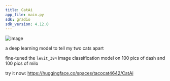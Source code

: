 ```yaml
---
title: CatAi
app_file: main.py
sdk: gradio
sdk_version: 4.12.0
---
```

![image](https://github.com/xavierdmello/CatAi/assets/18093763/cff5a36b-977e-45d1-bda8-602c2d56aab1)

a deep learning model to tell my two cats apart

fine-tuned the `levit_384` image classification model on 100 pics of dash and 100 pics of milo

try it now: https://huggingface.co/spaces/tacocat4642/CatAi
